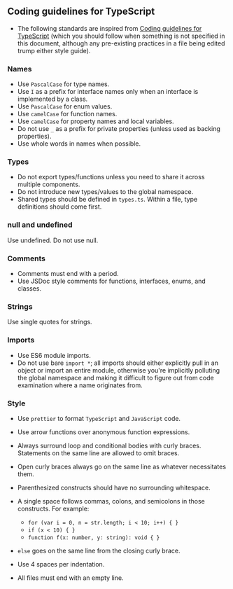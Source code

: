 ## Coding guidelines for TypeScript

-   The following standards are inspired from [Coding guidelines for TypeScript](https://github.com/Microsoft/TypeScript/wiki/Coding-guidelines) (which you should follow when something is not specified in this document, although any pre-existing practices in a file being edited trump either style guide).

### Names

-   Use `PascalCase` for type names.
-   Use `I` as a prefix for interface names only when an interface is implemented by a class.
-   Use `PascalCase` for enum values.
-   Use `camelCase` for function names.
-   Use `camelCase` for property names and local variables.
-   Do not use `_` as a prefix for private properties (unless used as backing properties).
-   Use whole words in names when possible.

### Types

-   Do not export types/functions unless you need to share it across multiple components.
-   Do not introduce new types/values to the global namespace.
-   Shared types should be defined in `types.ts`.
    Within a file, type definitions should come first.

### null and undefined

Use undefined. Do not use null.

### Comments

-   Comments must end with a period.
-   Use JSDoc style comments for functions, interfaces, enums, and classes.

### Strings

Use single quotes for strings.

### Imports

-   Use ES6 module imports.
-   Do not use bare `import *`; all imports should either explicitly pull in an object or import an entire module, otherwise you're implicitly polluting the global namespace and making it difficult to figure out from code examination where a name originates from.

### Style

-   Use `prettier` to format `TypeScript` and `JavaScript` code.
-   Use arrow functions over anonymous function expressions.
-   Always surround loop and conditional bodies with curly braces. Statements on the same line are allowed to omit braces.
-   Open curly braces always go on the same line as whatever necessitates them.
-   Parenthesized constructs should have no surrounding whitespace.
-   A single space follows commas, colons, and semicolons in those constructs. For example:

    -   `for (var i = 0, n = str.length; i < 10; i++) { }`
    -   `if (x < 10) { }`
    -   `function f(x: number, y: string): void { }`

-   `else` goes on the same line from the closing curly brace.
-   Use 4 spaces per indentation.
-   All files must end with an empty line.
